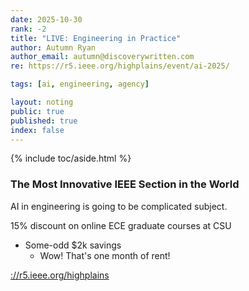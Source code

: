 ```yaml
---
date: 2025-10-30
rank: -2
title: "LIVE: Engineering in Practice"
author: Autumn Ryan
author_email: autumn@discoverywritten.com
re: https://r5.ieee.org/highplains/event/ai-2025/

tags: [ai, engineering, agency]

layout: noting
public: true
published: true
index: false
---
```


{% include toc/aside.html %}

### The Most Innovative IEEE Section in the World

AI in engineering is going to be complicated subject.

15% discount on online ECE graduate courses at CSU
- Some-odd $2k savings
  - Wow! That's one month of rent!

[://r5.ieee.org/highplains](https://r5.ieee.org/highplains)
